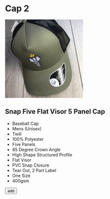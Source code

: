 # Cap 2

![Snap Five Flat Visor 5 Panel Cap](images/cap3.png "Snap Back Cap")

## Snap Five Flat Visor 5 Panel Cap


- Baseball Cap
- Mens (Unisex)
- Twill
- 100% Polyester
- Five Panels
- 85 Degree Crown Angle
- High Shape Structured Profile
- Flat Visor
- PVC Snap Closure
- Tear Out, 2 Part Label
- One Size
- 400gsm


<button onclick="add2cart(event)" 
data-id="2"
data-title="cap2" 
data-price="40" 
data-src="cap3.png">add</button>

